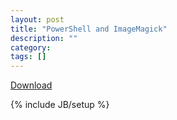 ```yaml
---
layout: post
title: "PowerShell and ImageMagick"
description: ""
category: 
tags: []
---
```

<a href="/assets/labeler.ps1">Download</a>
<script type='text/javascript' src='//www.gistfy.com/github/gist/637235ed815f9e204218?slice=1:30&lang=powershell&style=monokai_sublime'></script>


{% include JB/setup %}
